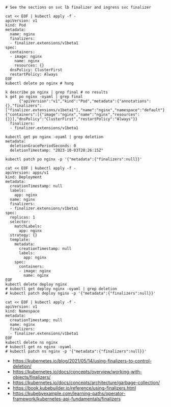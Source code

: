 ```
# See the sections on svc lb finalizer and ingress svc finalizer

cat << EOF | kubectl apply -f -
apiVersion: v1
kind: Pod
metadata:
  name: nginx
  finalizers:
  - finalizer.extensions/v1beta1  
spec:
  containers:
  - image: nginx
    name: nginx
    resources: {}
  dnsPolicy: ClusterFirst
  restartPolicy: Always
EOF
kubectl delete po nginx # hung
```

```
k describe po nginx | grep final # no results
k get po nginx -oyaml | grep final
      {"apiVersion":"v1","kind":"Pod","metadata":{"annotations":{},"finalizers":["finalizer.extensions/v1beta1"],"name":"nginx","namespace":"default"},"spec":{"containers":[{"image":"nginx","name":"nginx","resources":{}}],"dnsPolicy":"ClusterFirst","restartPolicy":"Always"}}
  finalizers:
  - finalizer.extensions/v1beta1

kubectl get po nginx -oyaml | grep deletion
metadata:
  deletionGracePeriodSeconds: 0
  deletionTimestamp: "2023-10-03T20:26:15Z"
  
kubectl patch po nginx -p '{"metadata":{"finalizers":null}}'
```

```
cat << EOF | kubectl apply -f -
apiVersion: apps/v1
kind: Deployment
metadata:
  creationTimestamp: null
  labels:
    app: nginx
  name: nginx
  finalizers:
  - finalizer.extensions/v1beta1  
spec:
  replicas: 1
  selector:
    matchLabels:
      app: nginx
  strategy: {}
  template:
    metadata:
      creationTimestamp: null
      labels:
        app: nginx
    spec:
      containers:
      - image: nginx
        name: nginx
EOF
kubectl delete deploy nginx
# kubectl get deploy nginx -oyaml | grep deletion
# kubectl patch deploy nginx -p '{"metadata":{"finalizers":null}}'

cat << EOF | kubectl apply -f -
apiVersion: v1
kind: Namespace
metadata:
  creationTimestamp: null
  name: nginx
  finalizers:
  - finalizer.extensions/v1beta1  
EOF
kubectl delete ns nginx
# kubectl get ns nginx -oyaml
# kubectl patch ns nginx -p '{"metadata":{"finalizers":null}}'
```
  
- https://kubernetes.io/blog/2021/05/14/using-finalizers-to-control-deletion/
- https://kubernetes.io/docs/concepts/overview/working-with-objects/finalizers/
- https://kubernetes.io/docs/concepts/architecture/garbage-collection/
- https://book.kubebuilder.io/reference/using-finalizers.html
- https://kubebyexample.com/learning-paths/operator-framework/kubernetes-api-fundamentals/finalizers
